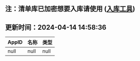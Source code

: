 ## 注：清单库已加密想要入库请使用 ([入库工具](https://github.com/BlankTMing/ManifestAutoUpdate/releases))

## 更新时间：2024-04-14 14:58:36
| AppID | 名称 | 类型  |
| :-------------------- | :----------------------------- | :----------- |
| null | null| null |
